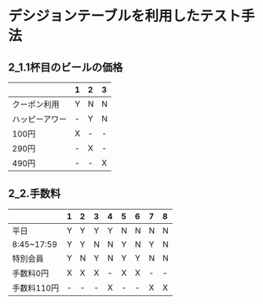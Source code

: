 # デシジョンテーブルを利用したテスト手法

## 2_1.1杯目のビールの価格

| |1|2|3|
|:----|:----|:----|:----|
|クーポン利用|Y|N|N|
|ハッピーアワー|-|Y|N|
|100円|X|-|-|
|290円|-|X|-|
|490円|-|-|X|

## 2_2.手数料

| |1|2|3|4|5|6|7|8|
|:----|:----|:----|:----|:----|:----|:----|:----|:----|
|平日|Y|Y|Y|Y|N|N|N|N|
|8:45~17:59|Y|Y|N|N|Y|N|Y|N|
|特別会員|Y|N|Y|N|Y|Y|N|N|
|手数料0円|X|X|X|-|X|X|-|-|
|手数料110円|-|-|-|X|-|-|X|X|
